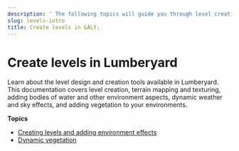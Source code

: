 ```yaml
---
description: ' The following topics will guide you through level creation in &ALY;. '
slug: levels-intro
title: Create levels in &ALY;
---
```

# Create levels in Lumberyard<a name="levels-intro"></a>

 Learn about the level design and creation tools available in Lumberyard\. This documentation covers level creation, terrain mapping and texturing, adding bodies of water and other environment aspects, dynamic weather and sky effects, and adding vegetation to your environments\. 

**Topics**
+ [Creating levels and adding environment effects](level-intro.md)
+ [Dynamic vegetation](/docs/userguide/vegetation/dynamic-intro.md)